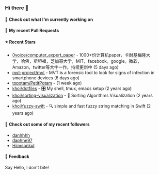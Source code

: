 ### Hi there 👋

#### 👷 Check out what I'm currently working on

#### 🔨 My recent Pull Requests


#### ⭐ Recent Stars

- [0voice/computer_expert_paper](https://github.com/0voice/computer_expert_paper) - 1000&#43;份计算机paper，卡耐基梅隆大学，哈佛，斯坦福，芝加哥大学，MIT，facebook，google，微软，Amazon，twitter等大牛一作，持续更新中 (5 days ago)
- [mvt-project/mvt](https://github.com/mvt-project/mvt) - MVT is a forensic tool to look for signs of infection in smartphone devices (6 days ago)
- [topotam/PetitPotam](https://github.com/topotam/PetitPotam) -  (1 week ago)
- [khoi/dotfiles](https://github.com/khoi/dotfiles) - 🎛 My shell, tmux, emacs setup  (2 years ago)
- [khoi/sorting-visualization](https://github.com/khoi/sorting-visualization) - 🌈 Sorting Algorithms Visualization (2 years ago)
- [khoi/fuzzy-swift](https://github.com/khoi/fuzzy-swift) - 🔍 simple and fast fuzzy string matching in Swift (2 years ago)

#### 👯 Check out some of my recent followers

- [danhhhh](https://github.com/danhhhh)
- [daphne97](https://github.com/daphne97)
- [Hiimsonkul](https://github.com/Hiimsonkul)

#### 💬 Feedback

Say Hello, I don't bite!